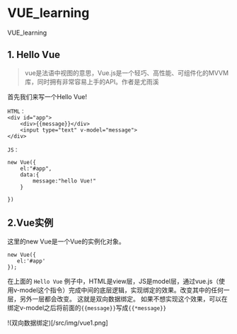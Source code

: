 # VUE_learning
VUE_learning

## 1. Hello Vue
> vue是法语中视图的意思，Vue.js是一个轻巧、高性能、可组件化的MVVM库，同时拥有非常容易上手的API。作者是尤雨溪

首先我们来写一个Hello Vue!

```
HTML：
<div id="app">
    <div>{{message}}</div>
    <input type="text" v-model="message">
</div>

JS：

new Vue({
    el:"#app",
    data:{
        message:"hello Vue!"
    }

})
```
## 2.Vue实例
这里的new Vue是一个Vue的实例化对象。
```
new Vue({
   el:'#app'
});
```
在上面的 `Hello Vue` 例子中，HTML是view层，JS是model层，通过vue.js（使用v-model这个指令）完成中间的底层逻辑，实现绑定的效果。改变其中的任何一层，另外一层都会改变。 这就是双向数据绑定。 如果不想实现这个效果，可以在绑定v-model之后将前面的`{{message}}`写成`{{*message}}`

!(双向数据绑定)[/src/img/vue1.png]

